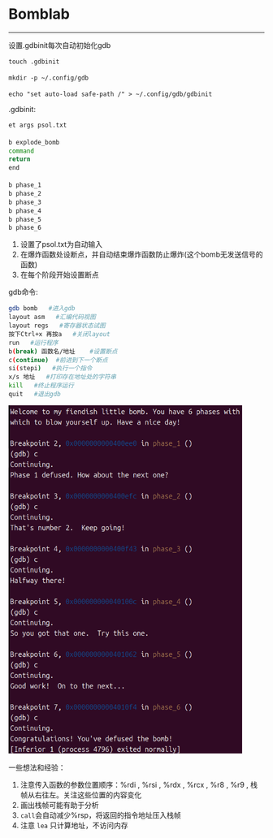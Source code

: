 # Bomblab

------

设置.gdbinit每次自动初始化gdb

```bsh
touch .gdbinit

mkdir -p ~/.config/gdb

echo "set auto-load safe-path /" > ~/.config/gdb/gdbinit
```

.gdbinit:

```bash
et args psol.txt

b explode_bomb
command
return
end

b phase_1
b phase_2
b phase_3
b phase_4
b phase_5
b phase_6
```

1. 设置了psol.txt为自动输入
2. 在爆炸函数处设断点，并自动结束爆炸函数防止爆炸(这个bomb无发送信号的函数)
3. 在每个阶段开始设置断点

gdb命令:

```bash
gdb bomb   #进入gdb
layout asm   #汇编代码视图
layout regs   #寄存器状态试图
按下Ctrl+x 再按a   #关闭layout
run   #运行程序
b(break) 函数名/地址    #设置断点
c(continue)  #前进到下一个断点
si(stepi)   #执行一个指令
x/s 地址   #打印存在地址处的字符串
kill   #终止程序运行
quit   #退出gdb
```

<img src="../images/bomblab.png" alt="bomblab" style="zoom:67%;" />

一些想法和经验：

1. 注意传入函数的参数位置顺序：%rdi , %rsi , %rdx , %rcx , %r8 , %r9 , 栈帧从右往左。关注这些位置的内容变化
2. 画出栈帧可能有助于分析
3. `call`会自动减少%rsp，将返回的指令地址压入栈帧
4. 注意 `lea` 只计算地址，不访问内存